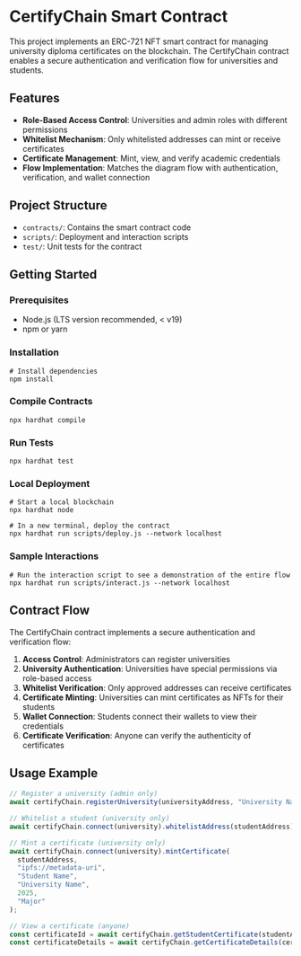 # CertifyChain Smart Contract

This project implements an ERC-721 NFT smart contract for managing university diploma certificates on the blockchain. The CertifyChain contract enables a secure authentication and verification flow for universities and students.

## Features

- **Role-Based Access Control**: Universities and admin roles with different permissions
- **Whitelist Mechanism**: Only whitelisted addresses can mint or receive certificates
- **Certificate Management**: Mint, view, and verify academic credentials
- **Flow Implementation**: Matches the diagram flow with authentication, verification, and wallet connection

## Project Structure

- `contracts/`: Contains the smart contract code
- `scripts/`: Deployment and interaction scripts
- `test/`: Unit tests for the contract

## Getting Started

### Prerequisites

- Node.js (LTS version recommended, < v19)
- npm or yarn

### Installation

```shell
# Install dependencies
npm install
```

### Compile Contracts

```shell
npx hardhat compile
```

### Run Tests

```shell
npx hardhat test
```

### Local Deployment

```shell
# Start a local blockchain
npx hardhat node

# In a new terminal, deploy the contract
npx hardhat run scripts/deploy.js --network localhost
```

### Sample Interactions

```shell
# Run the interaction script to see a demonstration of the entire flow
npx hardhat run scripts/interact.js --network localhost
```

## Contract Flow

The CertifyChain contract implements a secure authentication and verification flow:

1. **Access Control**: Administrators can register universities
2. **University Authentication**: Universities have special permissions via role-based access
3. **Whitelist Verification**: Only approved addresses can receive certificates
4. **Certificate Minting**: Universities can mint certificates as NFTs for their students
5. **Wallet Connection**: Students connect their wallets to view their credentials
6. **Certificate Verification**: Anyone can verify the authenticity of certificates

## Usage Example

```javascript
// Register a university (admin only)
await certifyChain.registerUniversity(universityAddress, "University Name");

// Whitelist a student (university only)
await certifyChain.connect(university).whitelistAddress(studentAddress);

// Mint a certificate (university only)
await certifyChain.connect(university).mintCertificate(
  studentAddress,
  "ipfs://metadata-uri",
  "Student Name",
  "University Name",
  2025,
  "Major"
);

// View a certificate (anyone)
const certificateId = await certifyChain.getStudentCertificate(studentAddress);
const certificateDetails = await certifyChain.getCertificateDetails(certificateId);
```
